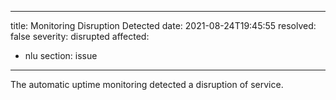 
---
title: Monitoring Disruption Detected
date: 2021-08-24T19:45:55
resolved: false
severity: disrupted
affected:
- nlu
section: issue
---

The automatic uptime monitoring detected a disruption of service.
